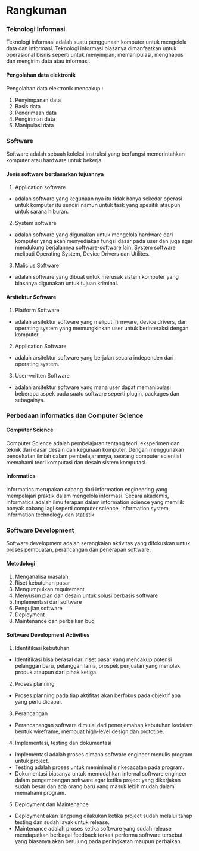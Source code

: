 # Rangkuman

### Teknologi Informasi

Teknologi informasi adalah suatu penggunaan komputer untuk mengelola data dan informasi. Teknologi informasi biasanya dimanfaatkan untuk operasional bisnis seperti untuk menyimpan, memanipulasi, menghapus dan mengirim data atau informasi.

#### Pengolahan data elektronik 
Pengolahan data elektronik mencakup : 

1. Penyimpanan data
2. Basis data
3. Penerimaan data
4. Pengiriman data
5. Manipulasi data


### Software

Software adalah sebuah koleksi instruksi yang berfungsi memerintahkan komputer atau hardware untuk bekerja.


#### Jenis software berdasarkan tujuannya

1. Application software
* adalah software yang kegunaan nya itu tidak hanya sekedar operasi untuk komputer itu sendiri namun untuk task yang spesifik ataupun untuk sarana hiburan.

2. System software
* adalah software yang digunakan untuk mengelola hardware dari komputer yang akan menyediakan fungsi dasar pada user dan juga agar mendukung berjalannya software-software lain. System software meliputi Operating System, Device Drivers dan Utilites.

3. Malicius Software
* adalah software yang dibuat untuk merusak sistem komputer yang biasanya digunakan untuk tujuan kriminal.

#### Arsitektur Software 

1. Platform Software
* adalah arsitektur software yang meliputi firmware, device drivers, dan operating system yang memungkinkan user untuk berinteraksi dengan komputer.

2. Application Software
* adalah arsitektur software yang berjalan secara independen dari operating system.

3. User-written Software
* adalah arsitektur software yang mana user dapat memanipulasi beberapa aspek pada suatu software seperti plugin, packages dan sebagainya.



### Perbedaan Informatics dan Computer Science

#### Computer Science

Computer Science adalah pembelajaran tentang teori, eksperimen dan teknik dari dasar desain dan kegunaan komputer. Dengan menggunakan pendekatan ilmiah dalam pembelajarannya, seorang computer scientist memahami teori komputasi dan desain sistem komputasi.

#### Informatics

Informatics merupakan cabang dari information engineering yang mempelajari praktik dalam mengelola informasi. Secara akademis, informatics adalah ilmu terapan dalam information science yang memilik banyak cabang lagi seperti computer science, information system, information technology dan statistik. 


### Software Development

Software development adalah serangkaian aktivitas yang difokuskan untuk proses pembuatan, perancangan dan penerapan software.

#### Metodologi

1. Menganalisa masalah
2. Riset kebutuhan pasar
3. Mengumpulkan requirement
4. Menyusun plan dan desain untuk solusi berbasis software
5. Implementasi dari software
6. Pengujian software
7. Deployment
8. Maintenance dan perbaikan bug

#### Software Development Activities

1. Identifikasi kebutuhan
* Identifikasi bisa berasal dari riset pasar yang mencakup potensi pelanggan baru, pelanggan lama, prospek penjualan yang menolak produk ataupun dari pihak ketiga.

2. Proses planning
* Proses planning pada tiap aktifitas akan berfokus pada objektif apa yang perlu dicapai.

3. Perancangan
* Perancanangan software dimulai dari penerjemahan kebutuhan kedalam bentuk wireframe, membuat high-level design dan prototipe.

4. Implementasi, testing dan dokumentasi
* Implementasi adalah proses dimana software engineer menulis program untuk project.
* Testing adalah proses untuk meminimalisir kecacatan pada program. 
* Dokumentasi biasanya untuk memudahkan internal software engineer dalam pengembangan software agar ketika project yang dikerjakan sudah besar dan ada orang baru yang masuk lebih mudah dalam memahami program.

5. Deployment dan Maintenance
* Deployment akan langsung dilakukan ketika project sudah melalui tahap testing dan sudah layak untuk release.
* Maintenance adalah proses ketika software yang sudah release mendapatkan berbagai feedback terkait performa software tersebut yang biasanya akan berujung pada peningkatan maupun perbaikan. 
